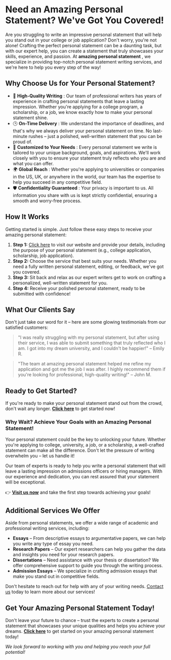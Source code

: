 # Need an Amazing Personal Statement? We've Got You Covered!

Are you struggling to write an impressive personal statement that will help you stand out in your college or job application? Don't worry, you're not alone! Crafting the perfect personal statement can be a daunting task, but with our expert help, you can create a statement that truly showcases your skills, experience, and passion. At **amazing personal statement** , we specialize in providing top-notch personal statement writing services, and we're here to help you every step of the way!

## Why Choose Us for Your Personal Statement?

- 💯 **High-Quality Writing** : Our team of professional writers has years of experience in crafting personal statements that leave a lasting impression. Whether you're applying for a college program, a scholarship, or a job, we know exactly how to make your personal statement shine.
- 🕒 **On-Time Delivery** : We understand the importance of deadlines, and that's why we always deliver your personal statement on time. No last-minute rushes – just a polished, well-written statement that you can be proud of.
- 📝 **Customized to Your Needs** : Every personal statement we write is tailored to your unique background, goals, and aspirations. We'll work closely with you to ensure your statement truly reflects who you are and what you can offer.
- 🌍 **Global Reach** : Whether you're applying to universities or companies in the US, UK, or anywhere in the world, our team has the expertise to help you succeed in any competitive field.
- 🛡️ **Confidentiality Guaranteed** : Your privacy is important to us. All information you share with us is kept strictly confidential, ensuring a smooth and worry-free process.

## How It Works

Getting started is simple. Just follow these easy steps to receive your amazing personal statement:

1. **Step 1:** [Click here](https://tinyurl.com/topessay?keyword=amazing+personal+statement) to visit our website and provide your details, including the purpose of your personal statement (e.g., college application, scholarship, job application).
2. **Step 2:** Choose the service that best suits your needs. Whether you need a fully written personal statement, editing, or feedback, we've got you covered.
3. **Step 3:** Sit back and relax as our expert writers get to work on crafting a personalized, well-written statement for you.
4. **Step 4:** Receive your polished personal statement, ready to be submitted with confidence!

## What Our Clients Say

Don't just take our word for it – here are some glowing testimonials from our satisfied customers:

> "I was really struggling with my personal statement, but after using their service, I was able to submit something that truly reflected who I am. I got into my dream university, and I couldn't be happier!" – Emily R.

> "The team at amazing personal statement helped me refine my application and got me the job I was after. I highly recommend them if you're looking for professional, high-quality writing!" – John M.

## Ready to Get Started?

If you're ready to make your personal statement stand out from the crowd, don't wait any longer. **[Click here](https://tinyurl.com/topessay?keyword=amazing+personal+statement)** to get started now!

### Why Wait? Achieve Your Goals with an Amazing Personal Statement!

Your personal statement could be the key to unlocking your future. Whether you're applying to college, university, a job, or a scholarship, a well-crafted statement can make all the difference. Don't let the pressure of writing overwhelm you – let us handle it!

Our team of experts is ready to help you write a personal statement that will leave a lasting impression on admissions officers or hiring managers. With our experience and dedication, you can rest assured that your statement will be exceptional.

👉 **[Visit us now](https://tinyurl.com/topessay?keyword=amazing+personal+statement)** and take the first step towards achieving your goals!

## Additional Services We Offer

Aside from personal statements, we offer a wide range of academic and professional writing services, including:

- **Essays** – From descriptive essays to argumentative papers, we can help you write any type of essay you need.
- **Research Papers** – Our expert researchers can help you gather the data and insights you need for your research papers.
- **Dissertations** – Need assistance with your thesis or dissertation? We offer comprehensive support to guide you through the writing process.
- **Admission Essays** – We specialize in crafting admission essays that make you stand out in competitive fields.

Don't hesitate to reach out for help with any of your writing needs. [Contact us](https://tinyurl.com/topessay?keyword=amazing+personal+statement) today to learn more about our services!

## Get Your Amazing Personal Statement Today!

Don't leave your future to chance – trust the experts to create a personal statement that showcases your unique qualities and helps you achieve your dreams. **[Click here](https://tinyurl.com/topessay?keyword=amazing+personal+statement)** to get started on your amazing personal statement today!

_We look forward to working with you and helping you reach your full potential!_
